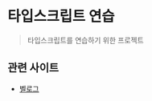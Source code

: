 # 타입스크립트 연습

> 타입스크립트를 연습하기 위한 프로젝트

## 관련 사이트

- [벨로그](https://velog.io/@gaebaribari/series/typescript)
